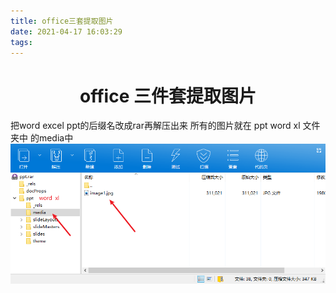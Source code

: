 ```yaml
---
title: office三套提取图片
date: 2021-04-17 16:03:29
tags:
---
```

# <center>office 三件套提取图片<center> 
把word excel ppt的后缀名改成rar再解压出来 
所有的图片就在 ppt word xl 文件夹中 的media中
![123](./office提取图片/1.png)
